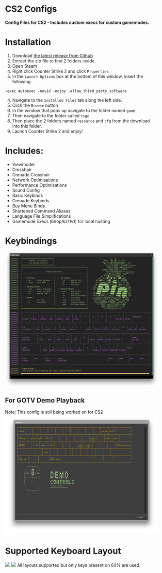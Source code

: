 # CS2 Configs

**Config Files for CS2 - Includes custom execs for custom gamemodes.<br/>**

# Installation

1. Download [the latest release from Github](https://github.com/PINPAL/CS2-Autoexec/releases/latest/download/configs.zip)
2. Extract the zip file to find 2 folders inside.
3. Open Steam
4. Right click Counter Strike 2 and click `Properties`
5. In the `Launch Options` box at the bottom of this window, insert the following:

```
+exec autoexec -novid -nojoy -allow_third_party_software
```

4. Navigate to the `Installed Files` tab along the left side.
5. Click the `Browse` button
6. In the window that pops up navigate to the folder named `game`
7. Then navigate to the folder called `csgo`
8. Then place the 2 folders named `resource` and `cfg` from the download into this folder.
9. Launch Counter Strike 2 and enjoy!

# Includes:

- Viewmodel
- Crosshair
- Grenade Crosshair
- Network Optimisations
- Performance Optimisations
- Sound Config
- Basic Keybinds
- Grenade Keybinds
- Buy Menu Binds
- Shortened Command Aliases
- Language File Simplifications
- Gamemode Execs (bhop/kz/1v1) for local hosting

# Keybindings

![Binds](https://raw.githubusercontent.com/PINPAL/CS2-Autoexec/master/readme/CS2.png)

## For GOTV Demo Playback
Note: This config is still being worked on for CS2
![DemoControls](https://raw.githubusercontent.com/PINPAL/CS2-Autoexec/master/readme/demo_controls.png)

# Supported Keyboard Layout

![](https://github.com/PINPAL/CSGO-Autoexec/blob/master/readme/large.png?raw=true)
![](https://github.com/PINPAL/CSGO-Autoexec/blob/master/readme/compact.png?raw=true)
All layouts supported but only keys present on 60% are used.<br/>
